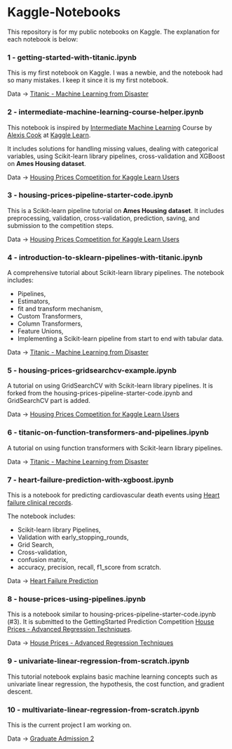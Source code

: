 # Kaggle-Notebooks

This repository is for my public notebooks on Kaggle. The explanation for each notebook is below:

### 1 - getting-started-with-titanic.ipynb

This is my first notebook on Kaggle. I was a newbie, and the notebook had so many mistakes. I keep it since it is my first notebook. 

Data &rarr; [Titanic - Machine Learning from Disaster](https://www.kaggle.com/competitions/titanic/data)

### 2 - intermediate-machine-learning-course-helper.ipynb

This notebook is inspired by [Intermediate Machine Learning](https://www.kaggle.com/learn/intermediate-machine-learning) Course by [Alexis Cook](https://www.kaggle.com/alexisbcook) at [Kaggle Learn](https://www.kaggle.com/learn/overview).

It includes solutions for handling missing values, dealing with categorical variables, using Scikit-learn library pipelines, cross-validation and XGBoost on **Ames Housing dataset**.

Data &rarr; [Housing Prices Competition for Kaggle Learn Users](https://www.kaggle.com/competitions/home-data-for-ml-course/data)

### 3 - housing-prices-pipeline-starter-code.ipynb

This is a Scikit-learn pipeline tutorial on **Ames Housing dataset**. It includes preprocessing, validation, cross-validation, prediction, saving, and submission to the competition steps. 

Data &rarr; [Housing Prices Competition for Kaggle Learn Users](https://www.kaggle.com/competitions/home-data-for-ml-course/data)

### 4 - introduction-to-sklearn-pipelines-with-titanic.ipynb 

A comprehensive tutorial about Scikit-learn library pipelines. The notebook includes:

* Pipelines,
* Estimators,
* fit and transform mechanism,
* Custom Transformers,
* Column Transformers,
* Feature Unions,
* Implementing a Scikit-learn pipeline from start to end with tabular data.

Data &rarr; [Titanic - Machine Learning from Disaster](https://www.kaggle.com/competitions/titanic/data)

### 5 - housing-prices-gridsearchcv-example.ipynb

A tutorial on using GridSearchCV with Scikit-learn library pipelines. It is forked from the housing-prices-pipeline-starter-code.ipynb and GridSearchCV part is added.

Data &rarr; [Housing Prices Competition for Kaggle Learn Users](https://www.kaggle.com/competitions/home-data-for-ml-course/data) 

### 6 - titanic-on-function-transformers-and-pipelines.ipynb

A tutorial on using function transformers with Scikit-learn library pipelines.

Data &rarr; [Titanic - Machine Learning from Disaster](https://www.kaggle.com/competitions/titanic/data)

### 7 - heart-failure-prediction-with-xgboost.ipynb

This is a notebook for predicting cardiovascular death events using [Heart failure clinical records](https://www.kaggle.com/datasets/andrewmvd/heart-failure-clinical-data).

The notebook includes:
* Scikit-learn library Pipelines,
* Validation with early_stopping_rounds,
* Grid Search,
* Cross-validation,
* confusion matrix,
* accuracy, precision, recall, f1_score from scratch.

Data &rarr; [Heart Failure Prediction](https://www.kaggle.com/datasets/andrewmvd/heart-failure-clinical-data)

### 8 - house-prices-using-pipelines.ipynb

This is a notebook similar to housing-prices-pipeline-starter-code.ipynb (#3). It is submitted to the GettingStarted Prediction Competition [House Prices - Advanced Regression Techniques](https://www.kaggle.com/c/house-prices-advanced-regression-techniques).

Data &rarr; [House Prices - Advanced Regression Techniques](https://www.kaggle.com/competitions/house-prices-advanced-regression-techniques/data)

### 9 - univariate-linear-regression-from-scratch.ipynb

This tutorial notebook explains basic machine learning concepts such as univariate linear regression, the hypothesis, the cost function, and gradient descent.

### 10 - multivariate-linear-regression-from-scratch.ipynb

This is the current project I am working on.

Data &rarr; [Graduate Admission 2](https://www.kaggle.com/datasets/mohansacharya/graduate-admissions?datasetId=14872)